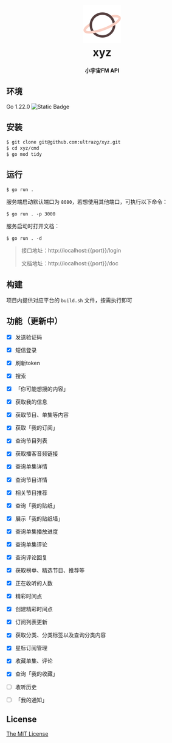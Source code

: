 <h1 align="center">
  <img src="./logo.png" alt="xyz" width="100">
  <br>xyz<br>
</h1>
<h4 align="center">小宇宙FM API</h4>


## 环境

Go 1.22.0 <img alt="Static Badge" src="https://img.shields.io/badge/Go-1.22.0-blue.svg">




## 安装

```shell
$ git clone git@github.com:ultrazg/xyz.git
$ cd xyz/cmd
$ go mod tidy
```



## 运行

```shell
$ go run .
```

服务端启动默认端口为 `8080`，若想使用其他端口，可执行以下命令：

```shell
$ go run . -p 3000
```

服务启动时打开文档：

```shell
$ go run . -d
```

> 接口地址：http://localhost:{{port}}/login
>
> 文档地址：http://localhost:{{port}}/doc



## 构建

项目内提供对应平台的 `build.sh` 文件，按需执行即可



## 功能（更新中）

- [x] 发送验证码
- [x] 短信登录
- [x] 刷新token
- [x] 搜索
- [x] 「你可能想搜的内容」
- [x] 获取我的信息
- [x] 获取节目、单集等内容
- [x] 获取「我的订阅」
- [x] 查询节目列表
- [x] 获取播客音频链接
- [x] 查询单集详情
- [x] 查询节目详情
- [x] 相关节目推荐
- [x] 查询「我的贴纸」
- [x] 展示「我的贴纸墙」
- [x] 查询单集播放进度
- [x] 查询单集评论
- [x] 查询评论回复
- [x] 获取榜单、精选节目、推荐等
- [x] 正在收听的人数
- [x] 精彩时间点
- [x] 创建精彩时间点
- [x] 订阅列表更新
- [x] 获取分类、分类标签以及查询分类内容
- [x] 星标订阅管理
- [x] 收藏单集、评论
- [x] 查询「我的收藏」
- [ ] 收听历史
- [ ] 「我的通知」



## License

[The MIT License](https://github.com/ultrazg/xyz/blob/dev/LICENSE)
